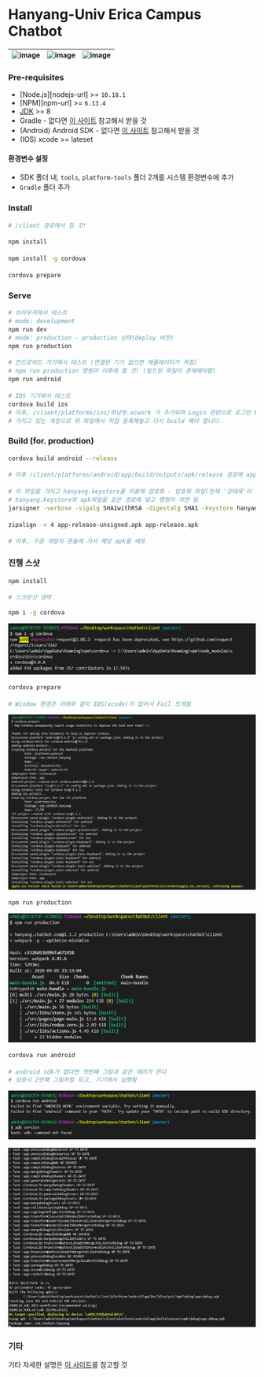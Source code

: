 # Hanyang-Univ Erica Campus Chatbot


| ![image](https://user-images.githubusercontent.com/12870549/67618253-e15ea500-f827-11e9-9b4a-a79352ecd916.png) | ![image](https://user-images.githubusercontent.com/12870549/67618289-5336ee80-f828-11e9-9cd3-6cfc7978efd2.png) | ![image](https://user-images.githubusercontent.com/12870549/67618193-10c0e200-f827-11e9-92f4-5d2f4a27b44f.png) |
|----------------------------------------------------------------------------------------------------------------|----------------------------------------------------------------------------------------------------------------|----------------------------------------------------------------------------------------------------------------|



### Pre-requisites

- [Node.js][nodejs-url] >= `10.18.1`
- [NPM][npm-url] >= `6.13.4`
- [JDK](https://www.oracle.com/java/technologies/javase-jdk8-downloads.html) >= 8
- Gradle - 없다면 [이 사이트](https://zetawiki.com/wiki/%EC%9C%88%EB%8F%84%EC%9A%B0_gradle_%EC%84%A4%EC%B9%98) 참고해서 받을 것
- (Android) Android SDK - 없다면 [이 사이트](https://developer.android.com/studio/install?hl=ko) 참고해서 받을 것
- (IOS) xcode >= lateset

#### 환경변수 설정

- SDK 폴더 내, `tools`, `platform-tools` 폴더 2개를 시스템 환경변수에 추가
- `Gradle` 폴더 추가

### Install

```sh
# /client 경로에서 칠 것!

npm install

npm install -g cordova

cordova prepare
```

### Serve

```sh
# 브라우저에서 테스트
# mode: development
npm run dev
# mode: production - production 상태(deploy 버전)
npm run production

# 안드로이드 기기에서 테스트 (연결된 기기 없으면 예물레이터가 켜짐)
# npm run production 명령어 이후에 할 것! (빌드된 파일이 존재해야함)
npm run android

# IOS 기기에서 테스트
cordova build ios
# 이후, /client/platforms/ios/하냥봇.xcwork 가 추가되며 Login 관련으로 로그인 build 가 실패할 시
# 가지고 있는 계정으로 위 파일에서 직접 등록해놓고 다시 build 해야 합니다.
```

### Build (for. production)
```sh
cordova build android --release

# 이후 /client/platforms/android/app/build/outputs/apk/release 경로에 app-release-unsigned.apk 파일이 생성됨

# 이 파일을 가지고 hanyang.keystore을 이용해 암호화 - 암호화 파일(현재 '강태욱'이 소유 중)
# hanyang.keystore와 apk파일을 같은 경로에 넣고 명령어 치면 됨
jarsigner -verbose -sigalg SHA1withRSA -digestalg SHA1 -keystore hanyang.keystore app-release-unsigned.apk android-app-key

zipalign -v 4 app-release-unsigned.apk app-release.apk

# 이후, 구글 개발자 콘솔에 가서 해당 apk를 배포
```



### 진행 스샷

```sh
npm install

# 스크린샷 생략
```

```sh
npm i -g cordova
```

![image-20200405231117899](https://raw.githubusercontent.com/taeuk-gang/save-image-repo/image/img/image-20200405231117899.png)

```sh
cordova prepare

# Window 환경은 아래와 같이 IOS(xcode)가 없어서 Fail 뜨게됨
```

![image-20200405231218853](https://raw.githubusercontent.com/taeuk-gang/save-image-repo/image/img/image-20200405231218853.png)

```sh
npm run production
```

![image-20200405231359294](https://raw.githubusercontent.com/taeuk-gang/save-image-repo/image/img/image-20200405231359294.png)

```sh
cordova run android

# android sdk가 없다면 첫번째 그림과 같은 에러가 뜬다
# 성공시 2번째 그림처럼 되고, 기기에서 실행됨
```

![image-20200405231629537](https://raw.githubusercontent.com/taeuk-gang/save-image-repo/image/img/image-20200405231629537.png)

![image-20200405235929490](https://raw.githubusercontent.com/taeuk-gang/save-image-repo/image/img/image-20200405235929490.png)

### 기타

기타 자세한 설명은 [이 사이트](https://cordova.apache.org/docs/ko/latest/guide/cli/index.html)를 참고할 것
